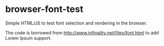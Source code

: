 # browser-font-test

Simple HTML/JS to test font selection and rendering in the browser.

The code is borrowed from http://www.infinality.net/files/font.html to add Lorem Ipsum support.

